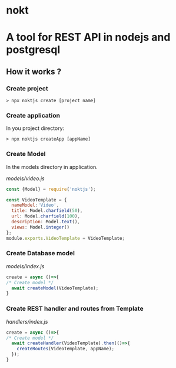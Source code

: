 # nokt
A tool for REST API in nodejs and postgresql
==============================================

## How it works ?
### Create project
```shell
> npx noktjs create [project name]
```
### Create application
In you project directory:
```shell
> npx noktjs createApp [appName]
```

### Create Model

In the models directory in application.

*models/video.js*
```javascript
const {Model} = require('noktjs');

const VideoTemplate = {
  nameModel:'Video',
  title: Model.charfield(50),
  url: Model.charfield(100),
  description: Model.text(),
  views: Model.integer()
};
module.exports.VideoTemplate = VideoTemplate;
```

### Create Database model

*models/index.js*
```javascript
create = async ()=>{
/* Create model */
  await createModel(VideoTemplate);
}
```

### Create REST handler and routes from Template

*handlers/index.js*
```javascript
create = async ()=>{
/* Create model */
  await createHandler(VideoTemplate).then(()=>{
    createRoutes(VideoTemplate, appName);
  });
}
```
